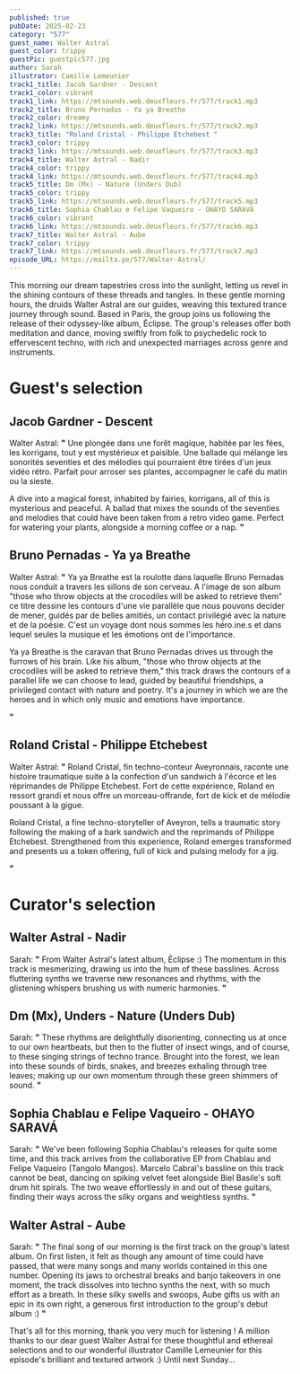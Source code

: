 ```yaml
---
published: true
pubDate: 2025-02-23
category: "577"
guest_name: Walter Astral
guest_color: trippy
guestPic: guestpic577.jpg
author: Sarah
illustrator: Camille Lemeunier
track1_title: Jacob Gardner - Descent
track1_color: vibrant
track1_link: https://mtsounds.web.deuxfleurs.fr/577/track1.mp3
track2_title: Bruno Pernadas - Ya ya Breathe
track2_color: dreamy
track2_link: https://mtsounds.web.deuxfleurs.fr/577/track2.mp3
track3_title: "Roland Cristal - Philippe Etchebest "
track3_color: trippy
track3_link: https://mtsounds.web.deuxfleurs.fr/577/track3.mp3
track4_title: Walter Astral - Nadir
track4_color: trippy
track4_link: https://mtsounds.web.deuxfleurs.fr/577/track4.mp3
track5_title: Dm (Mx) - Nature (Unders Dub)
track5_color: trippy
track5_link: https://mtsounds.web.deuxfleurs.fr/577/track5.mp3
track6_title: Sophia Chablau e Felipe Vaqueiro - OHAYO SARAVÁ
track6_color: vibrant
track6_link: https://mtsounds.web.deuxfleurs.fr/577/track6.mp3
track7_title: Walter Astral - Aube
track7_color: trippy
track7_link: https://mtsounds.web.deuxfleurs.fr/577/track7.mp3
episode_URL: https://mailta.pe/577/Walter-Astral/
---
```

This morning our dream tapestries cross into the sunlight, letting us revel in the shining contours of these threads and tangles. In these gentle morning hours, the druids Walter Astral are our guides, weaving this textured trance journey through sound. Based in Paris, the group joins us following the release of their odyssey-like album, Éclipse. The group's releases offer both meditation and dance, moving swiftly from folk to psychedelic rock to effervescent techno, with rich and unexpected marriages across genre and instruments. 

# Guest's selection

## Jacob Gardner - Descent

Walter Astral: **"** Une plongée dans une forêt magique, habitée par les fées, les korrigans, tout y est mystérieux et paisible. Une ballade qui mélange les sonorités seventies et des mélodies qui pourraient être tirées d'un jeux vidéo rétro. Parfait pour arroser ses plantes, accompagner le café du matin ou la sieste. 

A dive into a magical forest, inhabited by fairies, korrigans, all of this is mysterious and peaceful. A ballad that mixes the sounds of the seventies and melodies that could have been taken from a retro video game. Perfect for watering your plants, alongside a morning coffee or a nap. **"** 

## Bruno Pernadas - Ya ya Breathe

Walter Astral: **"** Ya ya Breathe est la roulotte dans laquelle Bruno Pernadas nous conduit a travers les sillons de son cerveau. A l'image de son album "those who throw objects at the crocodiles will be asked to retrieve them" ce titre dessine les contours d'une vie parallèle que nous pouvons decider de mener, guidés par de belles amitiés, un contact privilégié avec la nature et de la poésie. C'est un voyage dont nous sommes les héro.ine.s et dans lequel seules la musique et les émotions ont de l'importance. 

Ya ya Breathe is the caravan that Bruno Pernadas drives us through the furrows of his brain. Like his album, "those who throw objects at the crocodiles will be asked to retrieve them," this track draws the contours of a parallel life we can choose to lead, guided by beautiful friendships, a privileged contact with nature and poetry. It's a journey in which we are the heroes and in which only music and emotions have importance. 

 **"** 

## Roland Cristal - Philippe Etchebest

Walter Astral: **"** Roland Cristal, fin techno-conteur Aveyronnais, raconte une histoire traumatique suite à la confection d'un sandwich à l'écorce et les réprimandes de Philippe Etchebest. Fort de cette expérience, Roland en ressort grandi et nous offre un morceau-offrande, fort de kick et de mélodie poussant à la gigue.

Roland Cristal, a fine techno-storyteller of Aveyron, tells a traumatic story following the making of a bark sandwich and the reprimands of Philippe Etchebest. Strengthened from this experience, Roland emerges transformed and presents us a token offering, full of kick and pulsing melody for a jig. 

 **"** 

# Curator's selection

## Walter Astral - Nadir

Sarah: **"** From Walter Astral's latest album, Éclipse :) The momentum in this track is mesmerizing, drawing us into the hum of these basslines. Across fluttering synths we traverse new resonances and rhythms, with the glistening whispers brushing us with numeric harmonies.  **"** 

## Dm (Mx), Unders - Nature (Unders Dub)

Sarah: **"** These rhythms are delightfully disorienting, connecting us at once to our own heartbeats, but then to the flutter of insect wings, and of course, to these singing strings of techno trance. Brought into the forest, we lean into these sounds of birds, snakes, and breezes exhaling through tree leaves; making up our own momentum through these green shimmers of sound.  **"** 

## Sophia Chablau e Felipe Vaqueiro - OHAYO SARAVÁ

Sarah: **"** We've been following Sophia Chablau's releases for quite some time, and this track arrives from the collaborative EP from Chablau and Felipe Vaqueiro (Tangolo Mangos). Marcelo Cabral's bassline on this track cannot be beat, dancing on spiking velvet feet alongside Biel Basile's soft drum hit spirals. The two weave effortlessly in and out of these guitars, finding their ways across the silky organs and weightless synths. **"** 

## Walter Astral - Aube

Sarah: **"** The final song of our morning is the first track on the group's latest album. On first listen, it felt as though any amount of time could have passed, that were many songs and many worlds contained in this one number. Opening its jaws to orchestral breaks and banjo takeovers in one moment, the track dissolves into techno synths the next, with so much effort as a breath. In these silky swells and swoops, Aube gifts us with an epic in its own right, a generous first introduction to the group's debut album :) **"** 

That's all for this morning, thank you very much for listening ! A million thanks to our dear guest Walter Astral for these thoughtful and ethereal selections and to our wonderful illustrator Camille Lemeunier for this episode's brilliant and textured artwork :) Until next Sunday...
